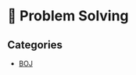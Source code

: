 # 📝 Problem Solving

## Categories

- [BOJ](https://github.com/0xe82de/Problem-Solving/blob/master/boj)
